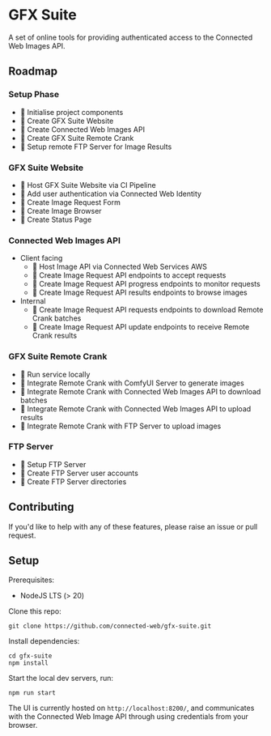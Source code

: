# GFX Suite

A set of online tools for providing authenticated access to the Connected Web Images API.

## Roadmap

### Setup Phase

- 🚧 Initialise project components
- 🚧 Create GFX Suite Website
- 🚧 Create Connected Web Images API
- 🚧 Create GFX Suite Remote Crank
- 🚧 Setup remote FTP Server for Image Results

### GFX Suite Website

- 🚧 Host GFX Suite Website via CI Pipeline
- 🚧 Add user authentication via Connected Web Identity
- 🚧 Create Image Request Form
- 🚧 Create Image Browser
- 🚧 Create Status Page

### Connected Web Images API

- Client facing
  - 🚧 Host Image API via Connected Web Services AWS
  - 🚧 Create Image Request API endpoints to accept requests
  - 🚧 Create Image Request API progress endpoints to monitor requests
  - 🚧 Create Image Request API results endpoints to browse images
- Internal
  - 🚧 Create Image Request API requests endpoints to download Remote Crank batches
  - 🚧 Create Image Request API update endpoints to receive Remote Crank results

### GFX Suite Remote Crank

- 🚧 Run service locally 
- 🚧 Integrate Remote Crank with ComfyUI Server to generate images
- 🚧 Integrate Remote Crank with Connected Web Images API to download batches
- 🚧 Integrate Remote Crank with Connected Web Images API to upload results
- 🚧 Integrate Remote Crank with FTP Server to upload images

### FTP Server

- 🚧 Setup FTP Server
- 🚧 Create FTP Server user accounts
- 🚧 Create FTP Server directories

## Contributing

If you'd like to help with any of these features, please raise an issue or pull request.

## Setup

Prerequisites:

- NodeJS LTS (> 20)

Clone this repo:

```
git clone https://github.com/connected-web/gfx-suite.git
```

Install dependencies:

```
cd gfx-suite
npm install
```
Start the local dev servers, run:

```
npm run start
```

The UI is currently hosted on `http://localhost:8200/`, and communicates with the Connected Web Image API through using credentials from your browser.
